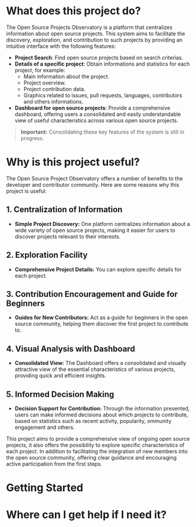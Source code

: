 # What does this project do?
The Open Source Projects Observatory is a platform that centralizes information about open source projects. This system aims to facilitate the discovery, exploration, and contribution to such projects by providing an intuitive interface with the following features:
- **Project Search**: Find open source projects based on search criterias.
- **Details of a specific project**: Obtain informations and statistics for each project, for example:
    - Main information about the project.
     - Project overview.
     - Project contribution data.
     - Graphics related to issues, pull requests, languages, contributors and others informations.
- **Dashboard for open source projects**: Provide a comprehensive dashboard, offering users a consolidated and easily understandable view of useful characteristics across various open source projects.
> **Important:**
> Consolidating these key features of the system is still in progress.

# Why is this project useful?
The Open Source Project Observatory offers a number of benefits to the developer and contributor community. Here are some reasons why this project is useful:

## 1. Centralization of Information
- **Simple Project Discovery:** One platform centralizes information about a wide variety of open source projects, making it easier for users to discover projects relevant to their interests.

## 2. Exploration Facility
- **Comprehensive Project Details:** You can explore specific details for each project.

## 3. Contribution Encouragement and Guide for Beginners
- **Guides for New Contributors:** Act as a guide for beginners in the open source community, helping them discover the first project to contribute to.

## 4. Visual Analysis with Dashboard
- **Consolidated View:** The Dashboard offers a consolidated and visually attractive view of the essential characteristics of various projects, providing quick and efficient insights.

## 5. Informed Decision Making
- **Decision Support for Contribution:** Through the information presented, users can make informed decisions about which projects to contribute, based on statistics such as recent activity, popularity, ommunity engagement and others.

This project aims to provide a comprehensive view of ongoing open source projects, it also offers the possibility to explore specific characteristics of each project. In addition to facilitating the integration of new members into the open source community, offering clear guidance and encouraging active participation from the first steps.

# Getting Started

# Where can I get help if I need it?
